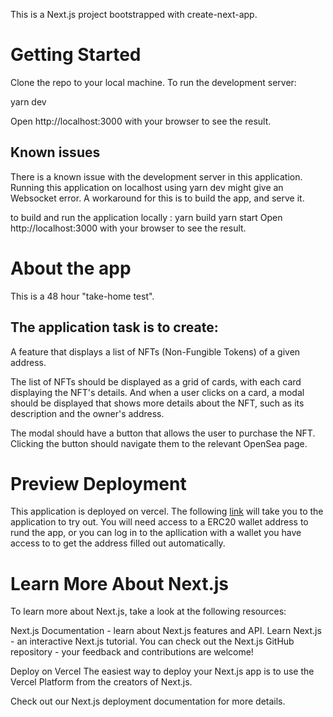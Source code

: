 This is a Next.js project bootstrapped with create-next-app.

# Getting Started
Clone the repo to your local machine. 
To run the development server:

yarn dev

Open http://localhost:3000 with your browser to see the result.

## Known issues
There is a known issue with the development server in this application. Running this application on localhost using yarn dev might give an Websocket error. A workaround for this is to build the app, and serve it.

to build and run the application locally :
yarn build
yarn start
Open http://localhost:3000 with your browser to see the result.

# About the app
This is a 48 hour "take-home test". 

## The application task is to create:
A feature that displays a list of NFTs (Non-Fungible Tokens) of a given address.

The list of NFTs should be displayed as a grid of cards, with each card displaying the
NFT's details. And when a user clicks on a card, a modal should be displayed that shows more details
about the NFT, such as its description and the owner's address.

The modal should have a button that allows the user to purchase the NFT. Clicking
the button should navigate them to the relevant OpenSea page.

# Preview Deployment
This application is deployed on vercel. The following <a href="https://wallet-nft-scanner.vercel.app/">link</a> will take you to the application to try out.
You will need access to a ERC20 wallet address to rund the app, or you can log in to the apllication with a wallet you have access to to get the address filled out automatically.

# Learn More About Next.js
To learn more about Next.js, take a look at the following resources:

Next.js Documentation - learn about Next.js features and API.
Learn Next.js - an interactive Next.js tutorial.
You can check out the Next.js GitHub repository - your feedback and contributions are welcome!

Deploy on Vercel
The easiest way to deploy your Next.js app is to use the Vercel Platform from the creators of Next.js.

Check out our Next.js deployment documentation for more details.
